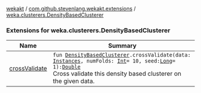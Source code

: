 [wekakt](../../index.md) / [com.github.stevenlang.wekakt.extensions](../index.md) / [weka.clusterers.DensityBasedClusterer](./index.md)

### Extensions for weka.clusterers.DensityBasedClusterer

| Name | Summary |
|---|---|
| [crossValidate](cross-validate.md) | `fun `[`DensityBasedClusterer`](http://weka.sourceforge.net/doc.stable/weka/clusterers/DensityBasedClusterer.html)`.crossValidate(data: `[`Instances`](http://weka.sourceforge.net/doc.stable/weka/core/Instances.html)`, numFolds: `[`Int`](https://kotlinlang.org/api/latest/jvm/stdlib/kotlin/-int/index.html)` = 10, seed: `[`Long`](https://kotlinlang.org/api/latest/jvm/stdlib/kotlin/-long/index.html)` = 1): `[`Double`](https://kotlinlang.org/api/latest/jvm/stdlib/kotlin/-double/index.html)<br>Cross validate this density based clusterer on the given data. |

